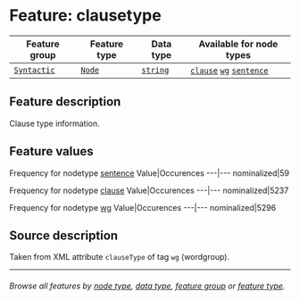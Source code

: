 # Feature: clausetype <a name="start"></a>

Feature group | Feature type | Data type | Available for node types
---  | --- | --- | ---
[`Syntactic`](featuresbygroup.md#syntactic-features) | [`Node`](featuresbyfeaturetype.md#node-features)  | [`string`](featuresbydatatype.md#string-datatype) | [`clause`](featuresbynodetype.md#clause-nodes) [`wg`](featuresbynodetype.md#wordgroup-nodes) [`sentence`](featuresbynodetype.md#sentence-nodes)

## Feature description

Clause type information.

## Feature values

Frequency for nodetype [sentence](featuresbynodetype.md#sentence-nodes)
Value|Occurences
---|---
nominalized|59

Frequency for nodetype [clause](featuresbynodetype.md#clause-nodes)
Value|Occurences
---|---
nominalized|5237

Frequency for nodetype [wg](featurebynodetype.md#wordgroup-nodes)
Value|Occurences
---|---
nominalized|5296

## Source description

Taken from XML attribute `clauseType` of tag `wg` (wordgroup).

---
###### *Browse all features by [node type](featuresbynodetype.md#start), [data type](featuresbydatatype.md#start), [feature group](featuresbygroup.md#start) or [feature type](featuresbyfeaturetype.md#start).*
